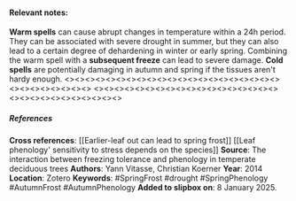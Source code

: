 #### **Relevant notes**:
**Warm spells** can cause abrupt changes in temperature within a 24h period. They can be associated with severe drought in summer, but they can also lead to a certain degree of dehardening in winter or early spring. Combining the warm spell with a **subsequent freeze** can lead to severe damage. **Cold spells** are potentially damaging in autumn and spring if the tissues aren't hardy enough.
<><><><><><><><><><><><><><><><><><><><><><><><><><><><><>
<><><><><><><><><><><><><><><><><><><><><><><><><><><><><>
##### References
**Cross references**: 
[[Earlier-leaf out can lead to spring frost]]
[[Leaf phenology' sensitivity to stress depends on the species]]
**Source**: The interaction between freezing tolerance and phenology in temperate deciduous trees
**Authors**: Yann Vitasse, Christian Koerner
**Year**: 2014
**Location**: Zotero
**Keywords**: #SpringFrost #drought #SpringPhenology #AutumnFrost #AutumnPhenology 
**Added to slipbox on**: 8 January 2025. 
